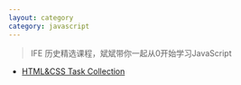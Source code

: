 ```yaml
---
layout: category
category: javascript
---
```


> IFE 历史精选课程，斌斌带你一起从0开始学习JavaScript

* [HTML&CSS Task Collection](http://codepen.io/collection/XQKYey/)
